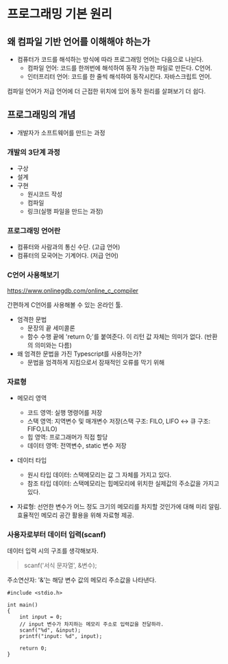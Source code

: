 # 프로그래밍 기본 원리

## 왜 컴파일 기반 언어를 이해해야 하는가

- 컴퓨터가 코드를 해석하는 방식에 따라 프로그래밍 언어는 다음으로 나뉜다.
  - 컴파일 언어: 코드를 한꺼번에 해석하여 동작 가능한 파일로 만든다. C언어.
  - 인터프리터 언어: 코드를 한 줄씩 해석하여 동작시킨다. 자바스크립트 언어.
 
컴파일 언어가 저급 언어에 더 근접한 위치에 있어 동작 원리를 살펴보기 더 쉽다.

## 프로그래밍의 개념

- 개발자가 소프트웨어를 만드는 과정

### 개발의 3단계 과정

- 구상
- 설계
- 구현
  - 원시코드 작성
  - 컴파일
  - 링크(실행 파일을 만드는 과정) 

### 프로그래밍 언어란

- 컴퓨터와 사람과의 통신 수단. (고급 언어)
- 컴퓨터의 모국어는 기계어다. (저급 언어)

### C언어 사용해보기

https://www.onlinegdb.com/online_c_compiler 

간편하게 C언어를 사용해볼 수 있는 온라인 툴.

- 엄격한 문법
  - 문장의 끝 세미콜론
  - 함수 수행 끝에 'return 0;'를 붙여준다. 이 리턴 값 자체는 의미가 없다. (반환의 의미와는 다름)
- 왜 엄격한 문법을 가진 Typescript를 사용하는가?
  - 문법을 엄격하게 지킴으로서 잠재적인 오류를 막기 위해
 
### 자료형

- 메모리 영역
  - 코드 영역: 실행 명령어를 저장
  - 스택 영역: 지역변수 및 매개변수 저장(스택 구조: FILO, LIFO ↔ 큐 구조: FIFO,LILO) 
  - 힙 영역: 프로그래머가 직접 할당
  - 데이터 영역: 전역변수, static 변수 저장
 
- 데이터 타입
  - 원시 타입 데이터: 스택메모리는 값 그 자체를 가지고 있다.
  - 참조 타입 데이터: 스택메모리는 힙메모리에 위치한 실제값의 주소값을 가지고 있다.
 
- 자료형: 선언한 변수가 어느 정도 크기의 메모리를 차지할 것인가에 대해 미리 알림. 효율적인 메모리 공간 활용을 위해 자료형 제공.

### 사용자로부터 데이터 입력(scanf)

데이터 입력 시의 구조를 생각해보자.

> scanf('서식 문자열', &변수);

주소연산자: '&'는 해당 변수 값의 메모리 주소값을 나타낸다.

```
#include <stdio.h>

int main()
{
    int input = 0;
    // input 변수가 차지하는 메모리 주소로 입력값을 전달하라.
    scanf("%d", &input); 
    printf("input: %d", input);

    return 0;
}
```
